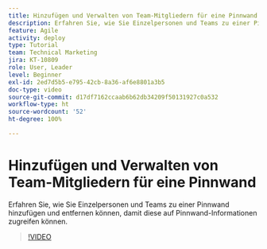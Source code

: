 ```yaml
---
title: Hinzufügen und Verwalten von Team-Mitgliedern für eine Pinnwand
description: Erfahren Sie, wie Sie Einzelpersonen und Teams zu einer Pinnwand hinzufügen und entfernen können, damit diese auf Pinnwand-Informationen zugreifen können.
feature: Agile
activity: deploy
type: Tutorial
team: Technical Marketing
jira: KT-10809
role: User, Leader
level: Beginner
exl-id: 2ed7d5b5-e795-42cb-8a36-af6e8801a3b5
doc-type: video
source-git-commit: d17df7162ccaab6b62db34209f50131927c0a532
workflow-type: ht
source-wordcount: '52'
ht-degree: 100%

---
```


# Hinzufügen und Verwalten von Team-Mitgliedern für eine Pinnwand

Erfahren Sie, wie Sie Einzelpersonen und Teams zu einer Pinnwand hinzufügen und entfernen können, damit diese auf Pinnwand-Informationen zugreifen können.

>[!VIDEO](https://video.tv.adobe.com/v/346808/?quality=12&learn=on&enablevpops)

